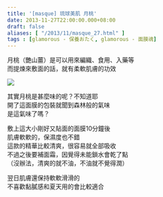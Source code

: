 ```yaml
---
title: '[masque] 琉球美肌 月桃'
date: 2013-11-27T22:00:00.000+08:00
draft: false
aliases: [ "/2013/11/masque_27.html" ]
tags : [glamorous - 保養おたく, glamorous - 面膜魂]
---
```


月桃（艷山薑）是可以用來編織、食用、入藥等  
而提煉來敷面的話，就有柔軟肌膚的功效  

![](/images/okimaskmomo.jpg)

其實月桃是甚麼味的呢？不知道耶  
開了這面膜的包裝就聞到森林般的氣味  
是這氣味了嗎？  
  
敷上這大小剛好又貼面的面膜10分鐘後  
肌膚軟軟的，保濕度也不錯  
這款的精華比較清爽，很容易就全部吸收  
不過之後要補面霜，因覺得未能鎖水會乾了點  
（沒辦法，清爽的就不油，不油就不覺得潤）  
  
翌日肌膚還保持軟軟滑滑的  
不喜歡黏膩感和夏天用的會比較適合
